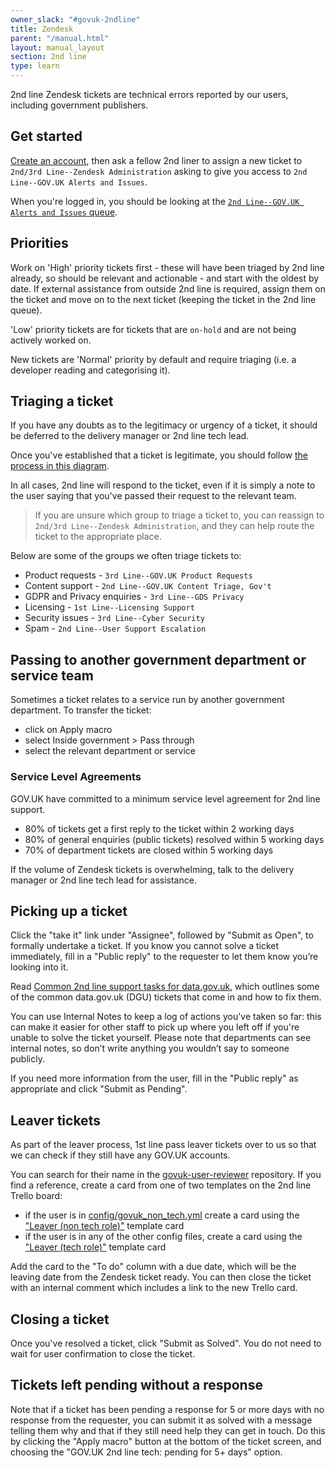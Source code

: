 ```yaml
---
owner_slack: "#govuk-2ndline"
title: Zendesk
parent: "/manual.html"
layout: manual_layout
section: 2nd line
type: learn
---
```


2nd line Zendesk tickets are technical errors reported by our users, including government publishers.

## Get started

[Create an account][zendesk-create-account], then ask a fellow 2nd liner to assign a new ticket to
`2nd/3rd Line--Zendesk Administration` asking to give you access to `2nd Line--GOV.UK Alerts and Issues`.

When you're logged in, you should be looking at the [`2nd Line--GOV.UK Alerts and Issues` queue][zendesk-queue].

## Priorities

Work on 'High' priority tickets first - these will have been triaged by 2nd line already, so should be
relevant and actionable - and start with the oldest by date. If external assistance from outside 2nd
line is required, assign them on the ticket and move on to the next ticket (keeping the ticket in the
2nd line queue).

'Low' priority tickets are for tickets that are `on-hold` and are not being actively worked on.

New tickets are 'Normal' priority by default and require triaging (i.e. a developer reading and categorising
it).

## Triaging a ticket

If you have any doubts as to the legitimacy or urgency of a ticket, it should be deferred to the delivery manager or 2nd line tech lead.

Once you've established that a ticket is legitimate, you should follow [the process in this diagram][zendesk-triage-diagram].

In all cases, 2nd line will respond to the ticket, even if it is simply a note to the user saying that
you've passed their request to the relevant team.

> If you are unsure which group to triage a ticket to, you can reassign to
`2nd/3rd Line--Zendesk Administration`, and they can help route the ticket to the
appropriate place.

Below are some of the groups we often triage tickets to:

* Product requests - `3rd Line--GOV.UK Product Requests`
* Content support - `2nd Line--GOV.UK Content Triage, Gov't`
* GDPR and Privacy enquiries - `3rd Line--GDS Privacy`
* Licensing - `1st Line--Licensing Support`
* Security issues - `3rd Line--Cyber Security`
* Spam - `2nd Line--User Support Escalation`

## Passing to another government department or service team

Sometimes a ticket relates to a service run by another government department. To transfer the ticket:

* click on Apply macro
* select Inside government > Pass through
* select the relevant department or service

### Service Level Agreements

GOV.UK have committed to a minimum service level agreement for 2nd line support.

* 80% of tickets get a first reply to the ticket within 2 working days
* 80% of general enquiries (public tickets) resolved within 5 working days
* 70% of department tickets are closed within 5 working days

If the volume of Zendesk tickets is overwhelming, talk to the delivery manager or 2nd line tech lead
for assistance.

## Picking up a ticket

Click the "take it" link under "Assignee", followed by "Submit as Open", to formally undertake a ticket.
If you know you cannot solve a ticket immediately, fill in a "Public reply" to the requester to let them
know you’re looking into it.

Read [Common 2nd line support tasks for data.gov.uk](/manual/data-gov-uk-2nd-line.html), which outlines
some of the common data.gov.uk (DGU) tickets that come in and how to fix them.

You can use Internal Notes to keep a log of actions you've taken so far: this can make it easier for other
staff to pick up where you left off if you're unable to solve the ticket yourself. Please note that departments
can see internal notes, so don’t write anything you wouldn’t say to someone publicly.

If you need more information from the user, fill in the "Public reply" as appropriate and click "Submit as Pending".

## Leaver tickets

As part of the leaver process, 1st line pass leaver tickets over to us so that we can check if they still have
any GOV.UK accounts.

You can search for their name in the [govuk-user-reviewer](https://github.com/alphagov/govuk-user-reviewer) repository. If you find a reference, create a card from one of two templates on the 2nd line Trello board:

* if the user is in [config/govuk_non_tech.yml](https://github.com/alphagov/govuk-user-reviewer/blob/368966ef18ebd4c86653edac6abf37d59b063c0c/config/govuk_non_tech.yml) create a card using the ["Leaver (non tech role)"](https://trello.com/c/g9iK9fcL/1115-leaver-non-tech-role) template card
* if the user is in any of the other config files, create a card using the ["Leaver (tech role)"](https://trello.com/c/IQIV54Pc/378-leaver-tech-role) template card

Add the card to the "To do" column with a due date, which will be the leaving date from the Zendesk ticket ready. You can then
close the ticket with an internal comment which includes a link to the new Trello card.

## Closing a ticket

Once you've resolved a ticket, click "Submit as Solved". You do not need to wait for user confirmation to
close the ticket.

## Tickets left pending without a response

Note that if a ticket has been pending a response for 5 or more days with no response from the
requester, you can submit it as solved with a message telling them why and that if they still need help they
can get in touch. Do this by clicking the "Apply macro" button at the bottom of the ticket screen, and
choosing the "GOV.UK 2nd line tech: pending for 5+ days" option.

[zendesk-create-account]: https://govuk.zendesk.com/auth/v2/login/registration?auth_origin=3194076%2Cfalse%2Ctrue&amp;brand_id=3194076&amp;return_to=https%3A%2F%2Fgovuk.zendesk.com%2Fhc%2Fen-us&amp;theme=hc
[zendesk-queue]: https://govuk.zendesk.com/agent/filters/30791708
[zendesk-triage-diagram]: https://docs.google.com/presentation/d/1EotoM2CVtqlnx54Qz5bP7OyIx5c9ji_GptUuymHkBrc/edit

